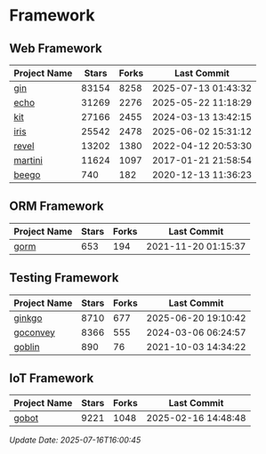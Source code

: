 # Framework

## Web Framework
| Project Name | Stars | Forks | Last Commit |
| ------------ | ----- | ----- | ----------- |
| [gin](https://github.com/gin-gonic/gin) | 83154 | 8258 | 2025-07-13 01:43:32 |
| [echo](https://github.com/labstack/echo) | 31269 | 2276 | 2025-05-22 11:18:29 |
| [kit](https://github.com/go-kit/kit) | 27166 | 2455 | 2024-03-13 13:42:15 |
| [iris](https://github.com/kataras/iris) | 25542 | 2478 | 2025-06-02 15:31:12 |
| [revel](https://github.com/revel/revel) | 13202 | 1380 | 2022-04-12 20:53:30 |
| [martini](https://github.com/go-martini/martini) | 11624 | 1097 | 2017-01-21 21:58:54 |
| [beego](https://github.com/astaxie/beego) | 740 | 182 | 2020-12-13 11:36:23 |

## ORM Framework
| Project Name | Stars | Forks | Last Commit |
| ------------ | ----- | ----- | ----------- |
| [gorm](https://github.com/jinzhu/gorm) | 653 | 194 | 2021-11-20 01:15:37 |

## Testing Framework
| Project Name | Stars | Forks | Last Commit |
| ------------ | ----- | ----- | ----------- |
| [ginkgo](https://github.com/onsi/ginkgo) | 8710 | 677 | 2025-06-20 19:10:42 |
| [goconvey](https://github.com/smartystreets/goconvey) | 8366 | 555 | 2024-03-06 06:24:57 |
| [goblin](https://github.com/franela/goblin) | 890 | 76 | 2021-10-03 14:34:22 |

## IoT Framework
| Project Name | Stars | Forks | Last Commit |
| ------------ | ----- | ----- | ----------- |
| [gobot](https://github.com/hybridgroup/gobot) | 9221 | 1048 | 2025-02-16 14:48:48 |

*Update Date: 2025-07-16T16:00:45*
